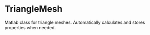 # TriangleMesh
Matlab class for triangle meshes. Automatically calculates and stores properties when needed.
